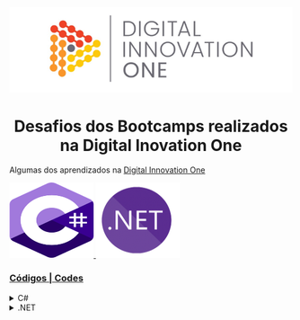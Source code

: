 
  <!--xbannerx-->
<p align="center">
  <img src="./assets/D10.png" alt="D10" tittle="Digital Innovation One">
</p>


<!--xAboutx-->
<h1 align="center">Desafios dos Bootcamps realizados na Digital Inovation One</h1>

Algumas dos aprendizados na [Digital Innovation One](https://digitalinnovation.one/faq.)
 
 <!--xiconsx-->
   <!-- xCx -->
<p align="left">
  <a href="https://github.com/viegox1/DigitalInovationOne/tree/main/Csharp" <a/> 
  <img src="assets/c1.png "c1" tittle="c1" height="134" width="150">
  <a href="https://github.com/viegox1/DigitalInovationOne/tree/main/dotnet"<a/>                                                                 
   <img src="assets/.net.png "dotnet" tittle="donet" height="134" width="150">                                                          
</p>
                                                                                                                                                                                                    
 <!--xsummaryx-->                                                                                                                                 
<h3> Códigos | Codes </h3>
 <!--C#-->                                                
 <details>                                        
   <div>
    <h4>Desafios simples de matemática | Basic Math Challenges</h4>
    <a href="https://github.com/viegox1/DigitalInovationOne/tree/main/Csharp/Basic%20Math%20Challenges">Simples soma | simple sum</a><br/>
    <a href="https://github.com/viegox1/DigitalInovationOne/tree/main/Csharp/Basic%20Math%20Challenges">Switch Case</a><br/>
  </div> 
  <summary><span>C#</span></summary>  
  <p></p>
</details>

<!--x.NETx-->  
 <details> 
  <summary><span>.NET</span></summary>  
   <div>
     <h4>Projeto | Project APP</h4>
     <a href="https://github.com/viegox1/DigitalInovationOne/tree/main/dotnet/Series%20registration%20APP"> APP de cadastro de séries | Series registration APP</a><br/>
   </div>
</details>
                                                                                                                                      
